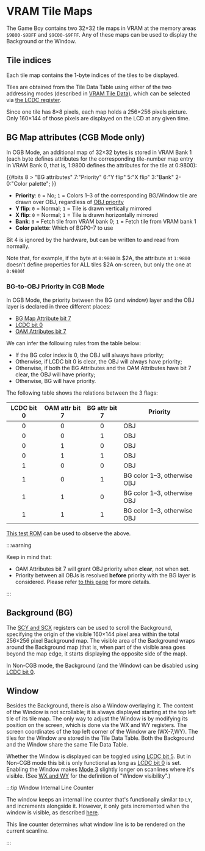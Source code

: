
# VRAM Tile Maps

The Game Boy contains two 32×32 tile maps in VRAM at
the memory areas `$9800-$9BFF` and `$9C00-$9FFF`. Any of these maps can be used to
display the Background or the Window.

## Tile indices

Each tile map contains the 1-byte indices of the tiles to be displayed.

Tiles are obtained from the Tile Data Table using either of the two
addressing modes (described in [VRAM Tile Data](<#VRAM Tile Data>)), which
can be selected via [the LCDC register](<#FF40 — LCDC: LCD control>).

Since one tile has 8×8 pixels, each map holds a 256×256 pixels picture.
Only 160×144 of those pixels are displayed on the LCD at any given time.

## BG Map attributes (CGB Mode only)

In CGB Mode, an additional map of 32×32 bytes is stored in VRAM Bank 1
(each byte defines attributes for the corresponding tile-number map
entry in VRAM Bank 0, that is, 1:9800 defines the attributes for the tile at
0:9800):

{{#bits 8 > 
  "BG attributes"  7:"Priority" 6:"Y flip" 5:"X flip" 3:"Bank" 2-0:"Color palette";
}}

- **Priority**: `0` = No; `1` = Colors 1–3 of the corresponding BG/Window tile are drawn over OBJ, regardless of [OBJ priority](<#Byte 3 — Attributes/Flags>)
- **Y flip**: `0` = Normal; `1` = Tile is drawn vertically mirrored
- **X flip**: `0` = Normal; `1` = Tile is drawn horizontally mirrored
- **Bank**: `0` = Fetch tile from VRAM bank 0; `1` = Fetch tile from VRAM bank 1
- **Color palette**: Which of BGP0–7 to use

Bit 4 is ignored by the hardware, but can be written to and read from normally.

Note that, for example, if the byte at `0:9800` is \$2A, the attribute at `1:9800` doesn't define properties for ALL tiles \$2A on-screen, but only the one at `0:9800`!

### BG-to-OBJ Priority in CGB Mode

In CGB Mode, the priority between the BG (and window) layer and the OBJ layer is declared in three different places:
- [BG Map Attribute bit 7](<#BG Map Attributes (CGB Mode only)>)
- [LCDC bit 0](<#LCDC.0 — BG and Window enable/priority>)
- [OAM Attributes bit 7](<#Byte 3 — Attributes/Flags>)

We can infer the following rules from the table below:
* If the BG color index is 0, the OBJ will always have priority;
* Otherwise, if LCDC bit 0 is clear, the OBJ will always have priority;
* Otherwise, if both the BG Attributes and the OAM Attributes have bit 7 clear, the OBJ will have priority;
* Otherwise, BG will have priority.

The following table shows the relations between the 3 flags:

LCDC bit 0 | OAM attr bit 7 | BG attr bit 7 | Priority
:---------:|:--------------:|:-------------:|---------
0          | 0              | 0             | OBJ
0          | 0              | 1             | OBJ
0          | 1              | 0             | OBJ
0          | 1              | 1             | OBJ
1          | 0              | 0             | OBJ
1          | 0              | 1             | BG color 1–3, otherwise OBJ
1          | 1              | 0             | BG color 1–3, otherwise OBJ
1          | 1              | 1             | BG color 1–3, otherwise OBJ

[This test ROM](https://github.com/alloncm/MagenTests) can be used to observe the above.

:::warning

Keep in mind that:
* OAM Attributes bit 7 will grant OBJ priority when **clear**, not when **set**.
* Priority between all OBJs is resolved **before** priority with the BG layer is considered.
  Please refer [to this page](<#Drawing priority>) for more details.

:::

## Background (BG)

The [SCY and SCX](<#FF42–FF43 — SCY, SCX: Background viewport Y position, X position>)
registers can be used to scroll the Background, specifying the origin of the visible
160×144 pixel area within the total 256×256 pixel Background map.
The visible area of the Background wraps around the Background map (that is, when part of
the visible area goes beyond the map edge, it starts displaying the opposite side of the map).

In Non-CGB mode, the Background (and the Window) can be disabled using
[LCDC bit 0](<#LCDC.0 — BG and Window enable/priority>).

## Window

Besides the Background, there is also a Window overlaying it.
The content of the Window is not scrollable; it is always
displayed starting at the top left tile of its tile map. The only way to adjust the Window
is by modifying its position on the screen, which is done via the WX and WY registers. The screen
coordinates of the top left corner of the Window are (WX-7,WY). The tiles
for the Window are stored in the Tile Data Table. Both the Background
and the Window share the same Tile Data Table.

Whether the Window is displayed can be toggled using
[LCDC bit 5](<#LCDC.5 — Window enable>). But in Non-CGB mode this bit is only
functional as long as [LCDC bit 0](<#LCDC.0 — BG and Window enable/priority>) is set.
Enabling the Window makes
[Mode 3](<#PPU modes>) slightly longer on scanlines where it's visible.
(See [WX and WY](<#FF4A–FF4B — WY, WX: Window Y position, X position plus 7>)
for the definition of "Window visibility".)

:::tip Window Internal Line Counter

The window keeps an internal line counter that's functionally similar to `LY`, and increments alongside it. However, it only gets incremented when the window is visible, as described [here](<#FF4A–FF4B — WY, WX: Window Y position, X position plus 7>).

This line counter determines what window line is to be rendered on the current scanline.

:::
